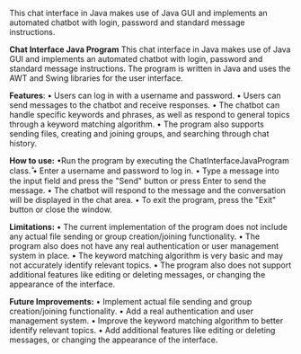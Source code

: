 
This chat interface in Java makes use of Java GUI and implements an automated chatbot with login, password and standard message instructions.

**Chat Interface Java Program**
This chat interface in Java makes use of Java GUI and implements an automated chatbot with login, password and standard message instructions. The program is written in Java and uses the AWT and Swing libraries for the user interface.

**Features**: 
• Users can log in with a username and password.
• Users can send messages to the chatbot and receive responses.
• The chatbot can handle specific keywords and phrases, as well as respond to general topics through a keyword matching algorithm.
• The program also supports sending files, creating and joining groups, and searching through chat history.

**How to use:**
•Run the program by executing the ChatInterfaceJavaProgram class.
̐• Enter a username and password to log in.
• Type a message into the input field and press the "Send" button or press Enter to send the message.
• The chatbot will respond to the message and the conversation will be displayed in the chat area.
• To exit the program, press the "Exit" button or close the window.

**Limitations:**
• The current implementation of the program does not include any actual file sending or group creation/joining functionality.
• The program also does not have any real authentication or user management system in place.
• The keyword matching algorithm is very basic and may not accurately identify relevant topics.
• The program also does not support additional features like editing or deleting messages, or changing the appearance of the interface.

**Future Improvements:**
• Implement actual file sending and group creation/joining functionality.
• Add a real authentication and user management system.
• Improve the keyword matching algorithm to better identify relevant topics.
• Add additional features like editing or deleting messages, or changing the appearance of the interface.

